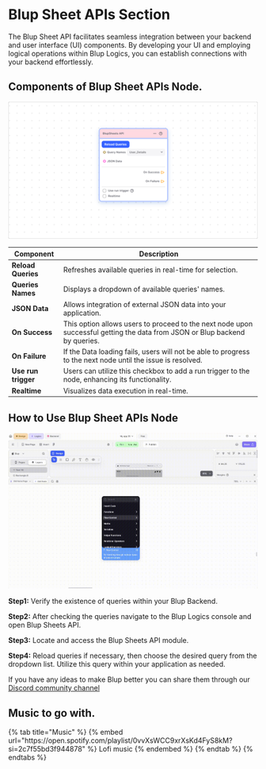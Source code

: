 # Blup Sheet APIs Section

The Blup Sheet API facilitates seamless integration between your backend and user interface (UI) components. By developing your UI and employing logical operations within Blup Logics, you can establish connections with your backend effortlessly.

## Components of Blup Sheet APIs Node.

![](../../.gitbook/assets/blupsheet-api.png)


<table><thead>  <tr>
<th>Component</th>
<th>Description</th>
</tr></thead><tbody><tr><td><strong>Reload Queries</strong></td><td>Refreshes available queries in real-time for selection.</td></tr><tr><td><strong>Queries Names</strong> </td><td>Displays a dropdown of available queries' names.
</td></tr><tr><td><strong>JSON Data</strong></td><td>Allows integration of external JSON data into your application.</td></tr><tr><td><strong>On Success</strong></td><td>This option allows users to proceed to the next node upon successful getting the data from JSON or Blup backend by queries.</td></tr><tr><td><strong>On Failure</strong> </td><td>If the Data loading fails, users will not be able to progress to the next node until the issue is resolved.</td></tr><tr><td><strong>Use run trigger</strong></td><td>Users can utilize this checkbox to add a run trigger to the node, enhancing its functionality.</td></tr><tr><td><strong>Realtime</strong></td><td>Visualizes data execution in real-time.</td></tr></tbody></table>

## How to Use Blup Sheet APIs Node

![](../../.gitbook/assets/blup-sheets-api.gif)

**Step1:**  Verify the existence of queries within your Blup Backend.

**Step2:**  After checking the queries navigate to the Blup Logics console and open Blup Sheets API.

**Step3:**  Locate and access the Blup Sheets API module.

**Step4:**  Reload queries if necessary, then choose the desired query from the dropdown list. Utilize this query within your application as needed.

If you have any ideas to make Blup better you can share them through our [Discord community channel ](https://discord.com/channels/940632966093234176/965313562425823303)

## Music to go with.
 
<div class="container">
  {% tab title="Music" %}
  {% embed url="https://open.spotify.com/playlist/0vvXsWCC9xrXsKd4FyS8kM?si=2c7f55bd3f944878" %}
  Lofi music
  {% endembed %}
  {% endtab %}
  {% endtabs %}
</div>